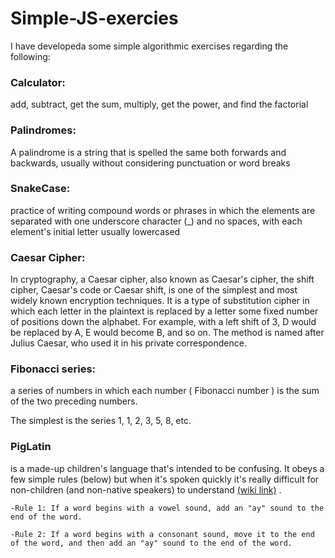 # Simple-JS-exercies

I have developeda some simple algorithmic exercises regarding the following:

### Calculator:

add, subtract, get the sum, multiply, get the power, and find the factorial

### Palindromes:

A palindrome is a string that is spelled the same both forwards and backwards, usually without considering punctuation or word breaks

### SnakeCase:

practice of writing compound words or phrases in which the elements are separated with one underscore character (_) and no spaces, with each element's initial letter usually lowercased 

### Caesar Cipher:

In cryptography, a Caesar cipher, also known as Caesar's cipher, the shift cipher, Caesar's code or Caesar shift, is one of the simplest and most widely known encryption techniques. It is a type of substitution cipher in which each letter in the plaintext is replaced by a letter some fixed number of positions down the alphabet. For example, with a left shift of 3, D would be replaced by A, E would become B, and so on. The method is named after Julius Caesar, who used it in his private correspondence.


### Fibonacci series:

a series of numbers in which each number ( Fibonacci number ) is the sum of the two preceding numbers. 

The simplest is the series 1, 1, 2, 3, 5, 8, etc.

### PigLatin
is a made-up children's language that's intended to be confusing. It obeys a few simple rules (below) but when it's spoken quickly it's really difficult for non-children (and non-native speakers) to understand [(wiki link)](https://en.wikipedia.org/wiki/Pig_Latin) .

    -Rule 1: If a word begins with a vowel sound, add an "ay" sound to the end of the word.
    
    -Rule 2: If a word begins with a consonant sound, move it to the end of the word, and then add an "ay" sound to the end of the word.
